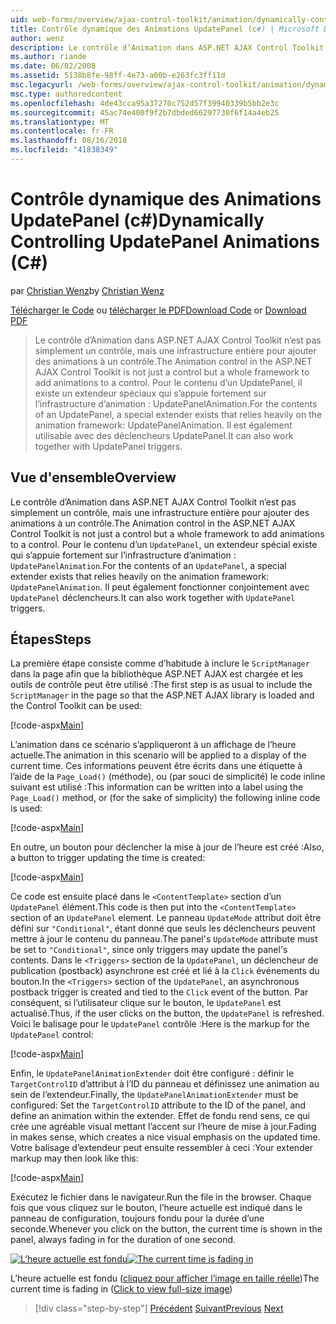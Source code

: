 ```yaml
---
uid: web-forms/overview/ajax-control-toolkit/animation/dynamically-controlling-updatepanel-animations-cs
title: Contrôle dynamique des Animations UpdatePanel (c#) | Microsoft Docs
author: wenz
description: Le contrôle d’Animation dans ASP.NET AJAX Control Toolkit n’est pas simplement un contrôle, mais une infrastructure entière pour ajouter des animations à un contrôle. Pour le contenu d’un...
ms.author: riande
ms.date: 06/02/2008
ms.assetid: 5138b8fe-98ff-4e73-a00b-e263fc3ff11d
msc.legacyurl: /web-forms/overview/ajax-control-toolkit/animation/dynamically-controlling-updatepanel-animations-cs
msc.type: authoredcontent
ms.openlocfilehash: 4de43cca95a37270c752d57f39940339b5bb2e3c
ms.sourcegitcommit: 45ac74e400f9f2b7dbded66297730f6f14a4eb25
ms.translationtype: MT
ms.contentlocale: fr-FR
ms.lasthandoff: 08/16/2018
ms.locfileid: "41838349"
---
```

<a name="dynamically-controlling-updatepanel-animations-c"></a><span data-ttu-id="e6ac2-104">Contrôle dynamique des Animations UpdatePanel (c#)</span><span class="sxs-lookup"><span data-stu-id="e6ac2-104">Dynamically Controlling UpdatePanel Animations (C#)</span></span>
====================
<span data-ttu-id="e6ac2-105">par [Christian Wenz](https://github.com/wenz)</span><span class="sxs-lookup"><span data-stu-id="e6ac2-105">by [Christian Wenz](https://github.com/wenz)</span></span>

<span data-ttu-id="e6ac2-106">[Télécharger le Code](http://download.microsoft.com/download/9/3/f/93f8daea-bebd-4821-833b-95205389c7d0/UpdatePanelAnimation2.cs.zip) ou [télécharger le PDF](http://download.microsoft.com/download/b/6/a/b6ae89ee-df69-4c87-9bfb-ad1eb2b23373/updatepanelanimation2CS.pdf)</span><span class="sxs-lookup"><span data-stu-id="e6ac2-106">[Download Code](http://download.microsoft.com/download/9/3/f/93f8daea-bebd-4821-833b-95205389c7d0/UpdatePanelAnimation2.cs.zip) or [Download PDF](http://download.microsoft.com/download/b/6/a/b6ae89ee-df69-4c87-9bfb-ad1eb2b23373/updatepanelanimation2CS.pdf)</span></span>

> <span data-ttu-id="e6ac2-107">Le contrôle d’Animation dans ASP.NET AJAX Control Toolkit n’est pas simplement un contrôle, mais une infrastructure entière pour ajouter des animations à un contrôle.</span><span class="sxs-lookup"><span data-stu-id="e6ac2-107">The Animation control in the ASP.NET AJAX Control Toolkit is not just a control but a whole framework to add animations to a control.</span></span> <span data-ttu-id="e6ac2-108">Pour le contenu d’un UpdatePanel, il existe un extendeur spéciaux qui s’appuie fortement sur l’infrastructure d’animation : UpdatePanelAnimation.</span><span class="sxs-lookup"><span data-stu-id="e6ac2-108">For the contents of an UpdatePanel, a special extender exists that relies heavily on the animation framework: UpdatePanelAnimation.</span></span> <span data-ttu-id="e6ac2-109">Il est également utilisable avec des déclencheurs UpdatePanel.</span><span class="sxs-lookup"><span data-stu-id="e6ac2-109">It can also work together with UpdatePanel triggers.</span></span>


## <a name="overview"></a><span data-ttu-id="e6ac2-110">Vue d'ensemble</span><span class="sxs-lookup"><span data-stu-id="e6ac2-110">Overview</span></span>

<span data-ttu-id="e6ac2-111">Le contrôle d’Animation dans ASP.NET AJAX Control Toolkit n’est pas simplement un contrôle, mais une infrastructure entière pour ajouter des animations à un contrôle.</span><span class="sxs-lookup"><span data-stu-id="e6ac2-111">The Animation control in the ASP.NET AJAX Control Toolkit is not just a control but a whole framework to add animations to a control.</span></span> <span data-ttu-id="e6ac2-112">Pour le contenu d’un `UpdatePanel`, un extendeur spécial existe qui s’appuie fortement sur l’infrastructure d’animation : `UpdatePanelAnimation`.</span><span class="sxs-lookup"><span data-stu-id="e6ac2-112">For the contents of an `UpdatePanel`, a special extender exists that relies heavily on the animation framework: `UpdatePanelAnimation`.</span></span> <span data-ttu-id="e6ac2-113">Il peut également fonctionner conjointement avec `UpdatePanel` déclencheurs.</span><span class="sxs-lookup"><span data-stu-id="e6ac2-113">It can also work together with `UpdatePanel` triggers.</span></span>

## <a name="steps"></a><span data-ttu-id="e6ac2-114">Étapes</span><span class="sxs-lookup"><span data-stu-id="e6ac2-114">Steps</span></span>

<span data-ttu-id="e6ac2-115">La première étape consiste comme d’habitude à inclure le `ScriptManager` dans la page afin que la bibliothèque ASP.NET AJAX est chargée et les outils de contrôle peut être utilisé :</span><span class="sxs-lookup"><span data-stu-id="e6ac2-115">The first step is as usual to include the `ScriptManager` in the page so that the ASP.NET AJAX library is loaded and the Control Toolkit can be used:</span></span>


[!code-aspx[Main](dynamically-controlling-updatepanel-animations-cs/samples/sample1.aspx)]

<span data-ttu-id="e6ac2-116">L’animation dans ce scénario s’appliqueront à un affichage de l’heure actuelle.</span><span class="sxs-lookup"><span data-stu-id="e6ac2-116">The animation in this scenario will be applied to a display of the current time.</span></span> <span data-ttu-id="e6ac2-117">Ces informations peuvent être écrits dans une étiquette à l’aide de la `Page_Load()` (méthode), ou (par souci de simplicité) le code inline suivant est utilisé :</span><span class="sxs-lookup"><span data-stu-id="e6ac2-117">This information can be written into a label using the `Page_Load()` method, or (for the sake of simplicity) the following inline code is used:</span></span>


[!code-aspx[Main](dynamically-controlling-updatepanel-animations-cs/samples/sample2.aspx)]

<span data-ttu-id="e6ac2-118">En outre, un bouton pour déclencher la mise à jour de l’heure est créé :</span><span class="sxs-lookup"><span data-stu-id="e6ac2-118">Also, a button to trigger updating the time is created:</span></span>


[!code-aspx[Main](dynamically-controlling-updatepanel-animations-cs/samples/sample3.aspx)]

<span data-ttu-id="e6ac2-119">Ce code est ensuite placé dans le `<ContentTemplate>` section d’un `UpdatePanel` élément.</span><span class="sxs-lookup"><span data-stu-id="e6ac2-119">This code is then put into the `<ContentTemplate>` section of an `UpdatePanel` element.</span></span> <span data-ttu-id="e6ac2-120">Le panneau `UpdateMode` attribut doit être défini sur `"Conditional"`, étant donné que seuls les déclencheurs peuvent mettre à jour le contenu du panneau.</span><span class="sxs-lookup"><span data-stu-id="e6ac2-120">The panel's `UpdateMode` attribute must be set to `"Conditional"`, since only triggers may update the panel's contents.</span></span> <span data-ttu-id="e6ac2-121">Dans le `<Triggers>` section de la `UpdatePanel`, un déclencheur de publication (postback) asynchrone est créé et lié à la `Click` événements du bouton.</span><span class="sxs-lookup"><span data-stu-id="e6ac2-121">In the `<Triggers>` section of the `UpdatePanel`, an asynchronous postback trigger is created and tied to the `Click` event of the button.</span></span> <span data-ttu-id="e6ac2-122">Par conséquent, si l’utilisateur clique sur le bouton, le `UpdatePanel` est actualisé.</span><span class="sxs-lookup"><span data-stu-id="e6ac2-122">Thus, if the user clicks on the button, the `UpdatePanel` is refreshed.</span></span> <span data-ttu-id="e6ac2-123">Voici le balisage pour le `UpdatePanel` contrôle :</span><span class="sxs-lookup"><span data-stu-id="e6ac2-123">Here is the markup for the `UpdatePanel` control:</span></span>


[!code-aspx[Main](dynamically-controlling-updatepanel-animations-cs/samples/sample4.aspx)]

<span data-ttu-id="e6ac2-124">Enfin, le `UpdatePanelAnimationExtender` doit être configuré : définir le `TargetControlID` d’attribut à l’ID du panneau et définissez une animation au sein de l’extendeur.</span><span class="sxs-lookup"><span data-stu-id="e6ac2-124">Finally, the `UpdatePanelAnimationExtender` must be configured: Set the `TargetControlID` attribute to the ID of the panel, and define an animation within the extender.</span></span> <span data-ttu-id="e6ac2-125">Effet de fondu rend sens, ce qui crée une agréable visual mettant l’accent sur l’heure de mise à jour.</span><span class="sxs-lookup"><span data-stu-id="e6ac2-125">Fading in makes sense, which creates a nice visual emphasis on the updated time.</span></span> <span data-ttu-id="e6ac2-126">Votre balisage d’extendeur peut ensuite ressembler à ceci :</span><span class="sxs-lookup"><span data-stu-id="e6ac2-126">Your extender markup may then look like this:</span></span>


[!code-aspx[Main](dynamically-controlling-updatepanel-animations-cs/samples/sample5.aspx)]

<span data-ttu-id="e6ac2-127">Exécutez le fichier dans le navigateur.</span><span class="sxs-lookup"><span data-stu-id="e6ac2-127">Run the file in the browser.</span></span> <span data-ttu-id="e6ac2-128">Chaque fois que vous cliquez sur le bouton, l’heure actuelle est indiqué dans le panneau de configuration, toujours fondu pour la durée d’une seconde.</span><span class="sxs-lookup"><span data-stu-id="e6ac2-128">Whenever you click on the button, the current time is shown in the panel, always fading in for the duration of one second.</span></span>


<span data-ttu-id="e6ac2-129">[![L’heure actuelle est fondu](dynamically-controlling-updatepanel-animations-cs/_static/image2.png)](dynamically-controlling-updatepanel-animations-cs/_static/image1.png)</span><span class="sxs-lookup"><span data-stu-id="e6ac2-129">[![The current time is fading in](dynamically-controlling-updatepanel-animations-cs/_static/image2.png)](dynamically-controlling-updatepanel-animations-cs/_static/image1.png)</span></span>

<span data-ttu-id="e6ac2-130">L’heure actuelle est fondu ([cliquez pour afficher l’image en taille réelle](dynamically-controlling-updatepanel-animations-cs/_static/image3.png))</span><span class="sxs-lookup"><span data-stu-id="e6ac2-130">The current time is fading in ([Click to view full-size image](dynamically-controlling-updatepanel-animations-cs/_static/image3.png))</span></span>

> [!div class="step-by-step"]
> <span data-ttu-id="e6ac2-131">[Précédent](animating-an-updatepanel-control-cs.md)
> [Suivant](adding-animation-to-a-control-vb.md)</span><span class="sxs-lookup"><span data-stu-id="e6ac2-131">[Previous](animating-an-updatepanel-control-cs.md)
[Next](adding-animation-to-a-control-vb.md)</span></span>

